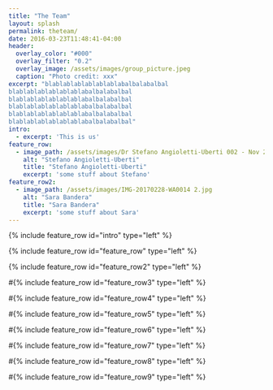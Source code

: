 ```yaml
---
title: "The Team"
layout: splash
permalink: theteam/
date: 2016-03-23T11:48:41-04:00
header:
  overlay_color: "#000"
  overlay_filter: "0.2"
  overlay_image: /assets/images/group_picture.jpeg
  caption: "Photo credit: xxx"
excerpt: "blablablablablablablabalbalabalbal
blablablablablablablabalbalabalbal
blablablablablablablabalbalabalbal
blablablablablablablabalbalabalbal
blablablablablablablabalbalabalbal
blablablablablablablabalbalabalbal"
intro: 
  - excerpt: 'This is us'
feature_row:
  - image_path: /assets/images/Dr Stefano Angioletti-Uberti 002 - Nov 2016-1.jpg
    alt: "Stefano Angioletti-Uberti"
    title: "Stefano Angioletti-Uberti"
    excerpt: 'some stuff about Stefano'
feature_row2:
  - image_path: /assets/images/IMG-20170228-WA0014 2.jpg
    alt: "Sara Bandera"
    title: "Sara Bandera"
    excerpt: 'some stuff about Sara'
---
```


{% include feature_row id="intro" type="left" %}

{% include feature_row id="feature_row" type="left" %}

{% include feature_row id="feature_row2" type="left" %}

#{% include feature_row id="feature_row3" type="left" %}

#{% include feature_row id="feature_row4" type="left" %}

#{% include feature_row id="feature_row5" type="left" %}

#{% include feature_row id="feature_row6" type="left" %}

#{% include feature_row id="feature_row7" type="left" %}

#{% include feature_row id="feature_row8" type="left" %}

#{% include feature_row id="feature_row9" type="left" %}
